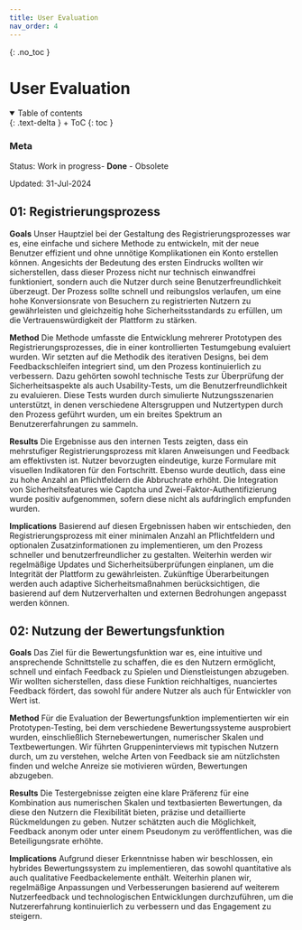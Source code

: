 ```yaml
---
title: User Evaluation
nav_order: 4
---
```



{: .no_toc }
#  User Evaluation 


<details open markdown="block">
{: .text-delta }
<summary>Table of contents</summary>
+ ToC
{: toc }
</details>

### Meta

Status: Work in progress- **Done** - Obsolete

Updated: 31-Jul-2024


## 01: Registrierungsprozess

**Goals**
Unser Hauptziel bei der Gestaltung des Registrierungsprozesses war es, eine einfache und sichere Methode zu entwickeln, mit der neue Benutzer effizient und ohne unnötige Komplikationen ein Konto erstellen können. Angesichts der Bedeutung des ersten Eindrucks wollten wir sicherstellen, dass dieser Prozess nicht nur technisch einwandfrei funktioniert, sondern auch die Nutzer durch seine Benutzerfreundlichkeit überzeugt. Der Prozess sollte schnell und reibungslos verlaufen, um eine hohe Konversionsrate von Besuchern zu registrierten Nutzern zu gewährleisten und gleichzeitig hohe Sicherheitsstandards zu erfüllen, um die Vertrauenswürdigkeit der Plattform zu stärken.

**Method**
Die Methode umfasste die Entwicklung mehrerer Prototypen des Registrierungsprozesses, die in einer kontrollierten Testumgebung evaluiert wurden. Wir setzten auf die Methodik des iterativen Designs, bei dem Feedbackschleifen integriert sind, um den Prozess kontinuierlich zu verbessern. Dazu gehörten sowohl technische Tests zur Überprüfung der Sicherheitsaspekte als auch Usability-Tests, um die Benutzerfreundlichkeit zu evaluieren. Diese Tests wurden durch simulierte Nutzungsszenarien unterstützt, in denen verschiedene Altersgruppen und Nutzertypen durch den Prozess geführt wurden, um ein breites Spektrum an Benutzererfahrungen zu sammeln.

**Results**
Die Ergebnisse aus den internen Tests zeigten, dass ein mehrstufiger Registrierungsprozess mit klaren Anweisungen und Feedback am effektivsten ist. Nutzer bevorzugten eindeutige, kurze Formulare mit visuellen Indikatoren für den Fortschritt. Ebenso wurde deutlich, dass eine zu hohe Anzahl an Pflichtfeldern die Abbruchrate erhöht. Die Integration von Sicherheitsfeatures wie Captcha und Zwei-Faktor-Authentifizierung wurde positiv aufgenommen, sofern diese nicht als aufdringlich empfunden wurden.

**Implications**
Basierend auf diesen Ergebnissen haben wir entschieden, den Registrierungsprozess mit einer minimalen Anzahl an Pflichtfeldern und optionalen Zusatzinformationen zu implementieren, um den Prozess schneller und benutzerfreundlicher zu gestalten. Weiterhin werden wir regelmäßige Updates und Sicherheitsüberprüfungen einplanen, um die Integrität der Plattform zu gewährleisten. Zukünftige Überarbeitungen werden auch adaptive Sicherheitsmaßnahmen berücksichtigen, die basierend auf dem Nutzerverhalten und externen Bedrohungen angepasst werden können.

## 02: Nutzung der Bewertungsfunktion

**Goals**
Das Ziel für die Bewertungsfunktion war es, eine intuitive und ansprechende Schnittstelle zu schaffen, die es den Nutzern ermöglicht, schnell und einfach Feedback zu Spielen und Dienstleistungen abzugeben. Wir wollten sicherstellen, dass diese Funktion reichhaltiges, nuanciertes Feedback fördert, das sowohl für andere Nutzer als auch für Entwickler von Wert ist.

**Method**
Für die Evaluation der Bewertungsfunktion implementierten wir ein Prototypen-Testing, bei dem verschiedene Bewertungssysteme ausprobiert wurden, einschließlich Sternebewertungen, numerischer Skalen und Textbewertungen. Wir führten Gruppeninterviews mit typischen Nutzern durch, um zu verstehen, welche Arten von Feedback sie am nützlichsten finden und welche Anreize sie motivieren würden, Bewertungen abzugeben.

**Results**
Die Testergebnisse zeigten eine klare Präferenz für eine Kombination aus numerischen Skalen und textbasierten Bewertungen, da diese den Nutzern die Flexibilität bieten, präzise und detaillierte Rückmeldungen zu geben. Nutzer schätzten auch die Möglichkeit, Feedback anonym oder unter einem Pseudonym zu veröffentlichen, was die Beteiligungsrate erhöhte.

**Implications**
Aufgrund dieser Erkenntnisse haben wir beschlossen, ein hybrides Bewertungssystem zu implementieren, das sowohl quantitative als auch qualitative Feedbackelemente enthält. Weiterhin planen wir, regelmäßige Anpassungen und Verbesserungen basierend auf weiterem Nutzerfeedback und technologischen Entwicklungen durchzuführen, um die Nutzererfahrung kontinuierlich zu verbessern und das Engagement zu steigern.
